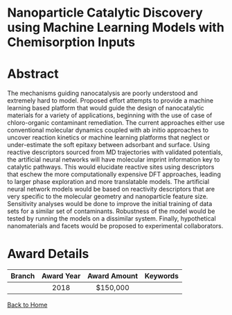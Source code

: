 
Nanoparticle Catalytic Discovery using Machine Learning Models with Chemisorption Inputs
========================================================================================

# Abstract


The mechanisms guiding nanocatalysis are poorly understood and extremely hard to model. Proposed effort attempts to provide a machine learning based platform that would guide the design of nanocatalytic materials for a variety of applications, beginning with the use of case of chloro-organic contaminant remediation. The current approaches either use conventional molecular dynamics coupled with ab initio approaches to uncover reaction kinetics or machine learning platforms that neglect or under-estimate the soft epitaxy between adsorbant and surface. Using reactive descriptors sourced from MD trajectories with validated potentials, the artificial neural networks will have molecular imprint information key to catalytic pathways. This would elucidate reactive sites using descriptors that eschew the more computationally expensive DFT approaches, leading to larger phase exploration and more translatable models. The artificial neural network models would be based on reactivity descriptors that are very specific to the molecular geometry and nanoparticle feature size. Sensitivity analyses would be done to improve the initial training of data sets for a similar set of contaminants. Robustness of the model would be tested by running the models on a dissimilar system. Finally, hypothetical nanomaterials and facets would be proposed to experimental collaborators.  

# Award Details

|Branch|Award Year|Award Amount|Keywords|
| :---: | :---: | :---: | :---: |
||2018|$150,000||
  
  


[Back to Home](https://github.com/chrischow/dod_sbir_awards/Reports/CC/#741)
